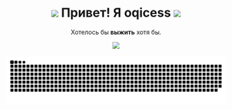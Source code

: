 <h1 align="center"><img src="https://media.giphy.com/media/ksE9feSa2b4V2GYwY4/giphy.gif" width="25"> Привет! Я oqicess <img src="https://media.giphy.com/media/ksE9feSa2b4V2GYwY4/giphy.gif" width="25"></h1>
<p align="center">Хотелось бы <b>выжить</b> хотя бы.</p>

<p align="center"><img src="https://myreadme.vercel.app/api/embed/oqicess?panels=userstatistics,toplanguages,commitgraph"/></p>
<p align="center"><img src="https://raw.githubusercontent.com/oqicess/oqicess/output/github-contribution-grid-snake.svg"></p>
